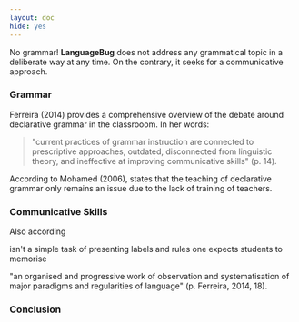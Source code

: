 ```yaml
---
layout: doc
hide: yes
---
```


No grammar! **LanguageBug** does not address any grammatical topic in a deliberate way at any time. On the contrary, it seeks for a communicative approach.

### Grammar

Ferreira (2014) provides a comprehensive overview of the debate around declarative grammar in the classrooom. In her words:

> "current practices of grammar instruction are connected to prescriptive approaches, outdated, disconnected from linguistic theory, and ineffective at improving communicative skills" (p. 14).

According to Mohamed (2006), states that the teaching of declarative grammar only remains an issue due to the lack of training of teachers.

### Communicative Skills

Also according

isn't a simple task of presenting labels and rules one expects students to memorise

"an organised and progressive work of observation and systematisation of major paradigms and regularities of language" (p. Ferreira, 2014, 18).

### Conclusion